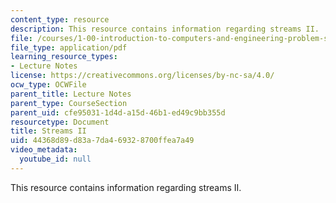 ```yaml
---
content_type: resource
description: This resource contains information regarding streams II.
file: /courses/1-00-introduction-to-computers-and-engineering-problem-solving-spring-2012/44368d89d83a7da469328700ffea7a49_MIT1_00S12_Lec_24.pdf
file_type: application/pdf
learning_resource_types:
- Lecture Notes
license: https://creativecommons.org/licenses/by-nc-sa/4.0/
ocw_type: OCWFile
parent_title: Lecture Notes
parent_type: CourseSection
parent_uid: cfe95031-1d4d-a15d-46b1-ed49c9bb355d
resourcetype: Document
title: Streams II
uid: 44368d89-d83a-7da4-6932-8700ffea7a49
video_metadata:
  youtube_id: null
---
```

This resource contains information regarding streams II.